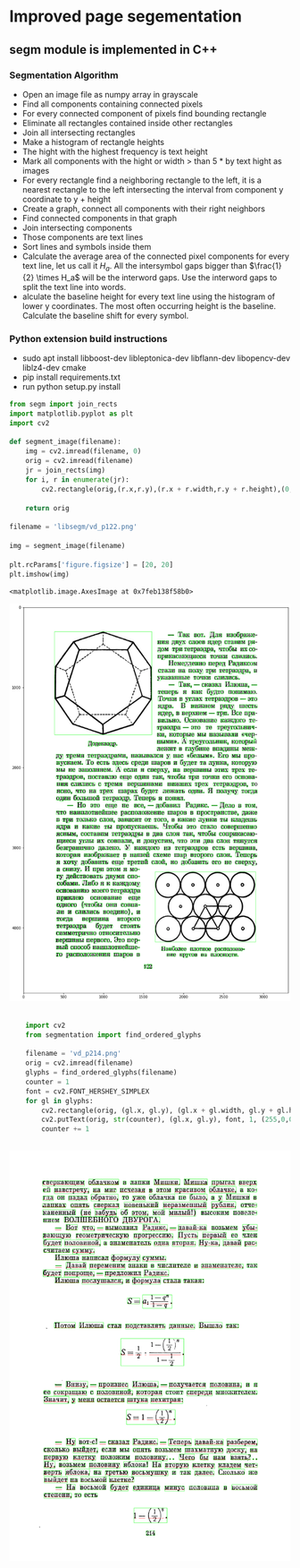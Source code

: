 # Improved page segementation
## segm module is implemented in C++

### Segmentation Algorithm
* Open an image file as numpy array in grayscale
* Find all components containing connected pixels
* For every connected component of pixels find bounding rectangle
* Eliminate all rectangles contained inside other rectangles
* Join all intersecting rectangles
* Make a histogram of rectangle heights
* The hight with the highest frequency is text height
* Mark all components with the hight or width > than 5 * by text hight as images
* For every rectangle find a neighboring rectangle to the left, it is a nearest rectangle to the left intersecting the interval from component y coordinate to y + height
* Create a graph, connect all components with their right neighbors
* Find connected components in that graph
* Join intersecting components
* Those components are text lines
* Sort lines and symbols inside them
* Calculate the average area of the connected pixel components for every text line, let us call it $H_a$. All the intersymbol gaps bigger than $\frac{1}{2} \times H_a$ will be the interword gaps. Use the interword gaps to split the text line into words.
* alculate the baseline height for every text line using the histogram of lower y coordinates. The most often occurring height is the baseline. Calculate the baseline shift for every symbol.


### Python extension build instructions

* sudo apt install libboost-dev libleptonica-dev libflann-dev libopencv-dev liblz4-dev cmake
* pip install requirements.txt
* run python setup.py install

```python
from segm import join_rects
import matplotlib.pyplot as plt
import cv2

def segment_image(filename):
    img = cv2.imread(filename, 0)
    orig = cv2.imread(filename)
    jr = join_rects(img)
    for i, r in enumerate(jr):
        cv2.rectangle(orig,(r.x,r.y),(r.x + r.width,r.y + r.height),(0,255,0),2)

    return orig
    
filename = 'libsegm/vd_p122.png'

img = segment_image(filename)

plt.rcParams['figure.figsize'] = [20, 20]
plt.imshow(img)
```
    <matplotlib.image.AxesImage at 0x7feb138f58b0>
    
![png](output_1_1.png)

```python
    
    import cv2
    from segmentation import find_ordered_glyphs
    
    filename = 'vd_p214.png'
    orig = cv2.imread(filename)
    glyphs = find_ordered_glyphs(filename)
    counter = 1
    font = cv2.FONT_HERSHEY_SIMPLEX
    for gl in glyphs:
        cv2.rectangle(orig, (gl.x, gl.y), (gl.x + gl.width, gl.y + gl.height), (255,0,0), 2)
        cv2.putText(orig, str(counter), (gl.x, gl.y), font, 1, (255,0,0), 2, cv2.LINE_AA)
        counter += 1



```
![png](segmented.png)
